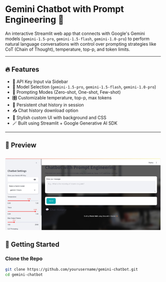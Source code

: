# Gemini Chatbot with Prompt Engineering 🎯

An interactive Streamlit web app that connects with Google's Gemini models (`gemini-1.5-pro`, `gemini-1.5-flash`, `gemini-1.0-pro`) to perform natural language conversations with control over prompting strategies like CoT (Chain of Thought), temperature, top-p, and token limits.

---

## 🔥 Features

- 🔐 API Key Input via Sidebar
- 🤖 Model Selection (`gemini-1.5-pro`, `gemini-1.5-flash`, `gemini-1.0-pro`)
- 🎯 Prompting Modes (Zero-shot, One-shot, Few-shot)
- 🎛️ Customizable temperature, top-p, max tokens
- 💬 Persistent chat history in session
- 📥 Chat history download option
- 🎨 Stylish custom UI with background and CSS
- 🪄 Built using Streamlit + Google Generative AI SDK

---


## 📸 Preview
![Chatbot Preview](https://raw.githubusercontent.com/pavannayak9398/gemini-chatbot/main/First_page.jpg)
---

## 🚀 Getting Started

### Clone the Repo

```bash
git clone https://github.com/yourusername/gemini-chatbot.git
cd gemini-chatbot


